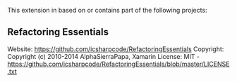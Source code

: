 This extension in based on or contains part of the following projects:

Refactoring Essentials
-----
Website:      https://github.com/icsharpcode/RefactoringEssentials
Copyright:    Copyright (c) 2010-2014 AlphaSierraPapa, Xamarin
License:      MIT - https://github.com/icsharpcode/RefactoringEssentials/blob/master/LICENSE.txt
